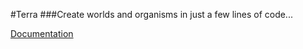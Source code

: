 #Terra
###Create worlds and organisms in just a few lines of code...

<a href='DOCS.md'>Documentation</a>
